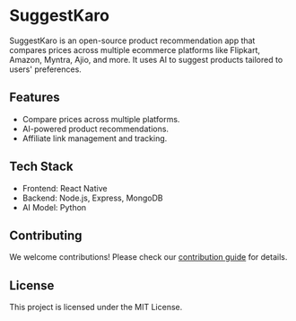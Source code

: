 # SuggestKaro

SuggestKaro is an open-source product recommendation app that compares prices across multiple ecommerce platforms like Flipkart, Amazon, Myntra, Ajio, and more. It uses AI to suggest products tailored to users' preferences.

## Features
- Compare prices across multiple platforms.
- AI-powered product recommendations.
- Affiliate link management and tracking.

## Tech Stack
- Frontend: React Native
- Backend: Node.js, Express, MongoDB
- AI Model: Python

## Contributing
We welcome contributions! Please check our [contribution guide](CONTRIBUTING.md) for details.

## License
This project is licensed under the MIT License.
